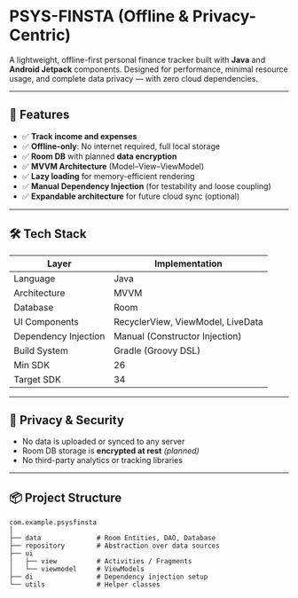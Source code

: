 # PSYS-FINSTA (Offline & Privacy-Centric)


A lightweight, offline-first personal finance tracker built with **Java** and **Android Jetpack** components. Designed for performance, minimal resource usage, and complete data privacy — with zero cloud dependencies.

---

## 🚀 Features

- ✅ **Track income and expenses**
- ✅ **Offline-only**: No internet required, full local storage
- ✅ **Room DB** with planned **data encryption**
- ✅ **MVVM Architecture** (Model–View–ViewModel)
- ✅ **Lazy loading** for memory-efficient rendering
- ✅ **Manual Dependency Injection** (for testability and loose coupling)
- ✅ **Expandable architecture** for future cloud sync (optional)

---

## 🛠️ Tech Stack

| Layer              | Implementation                                |
|--------------------|-----------------------------------------------|
| Language           | Java                                          |
| Architecture       | MVVM                                          |
| Database           | Room                                          |
| UI Components      | RecyclerView, ViewModel, LiveData             |
| Dependency Injection | Manual (Constructor Injection)              |
| Build System       | Gradle (Groovy DSL)                           |
| Min SDK            | 26                                            |
| Target SDK         | 34                                            |

---

## 🔐 Privacy & Security

- No data is uploaded or synced to any server
- Room DB storage is **encrypted at rest** *(planned)*
- No third-party analytics or tracking libraries

---

## 📦 Project Structure

```text
com.example.psysfinsta
│
├── data              # Room Entities, DAO, Database
├── repository        # Abstraction over data sources
├── ui
│   ├── view          # Activities / Fragments
│   └── viewmodel     # ViewModels
├── di                # Dependency injection setup
└── utils             # Helper classes

